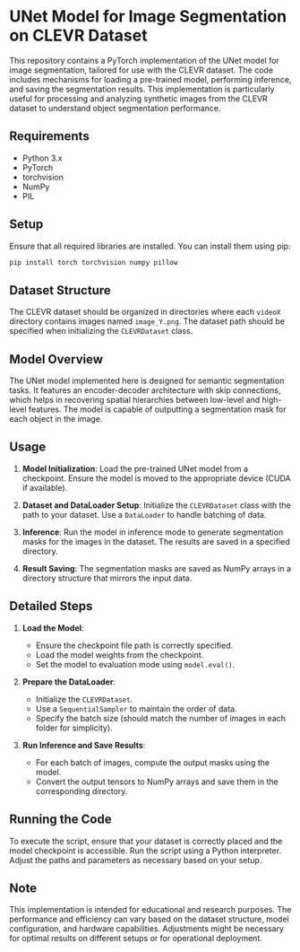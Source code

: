 # UNet Model for Image Segmentation on CLEVR Dataset

This repository contains a PyTorch implementation of the UNet model for image segmentation, tailored for use with the CLEVR dataset. The code includes mechanisms for loading a pre-trained model, performing inference, and saving the segmentation results. This implementation is particularly useful for processing and analyzing synthetic images from the CLEVR dataset to understand object segmentation performance.

## Requirements

- Python 3.x
- PyTorch
- torchvision
- NumPy
- PIL

## Setup

Ensure that all required libraries are installed. You can install them using pip:

```bash
pip install torch torchvision numpy pillow
```

## Dataset Structure

The CLEVR dataset should be organized in directories where each `videoX` directory contains images named `image_Y.png`. The dataset path should be specified when initializing the `CLEVRDataset` class.

## Model Overview

The UNet model implemented here is designed for semantic segmentation tasks. It features an encoder-decoder architecture with skip connections, which helps in recovering spatial hierarchies between low-level and high-level features. The model is capable of outputting a segmentation mask for each object in the image.

## Usage

1. **Model Initialization**: Load the pre-trained UNet model from a checkpoint. Ensure the model is moved to the appropriate device (CUDA if available).

2. **Dataset and DataLoader Setup**: Initialize the `CLEVRDataset` class with the path to your dataset. Use a `DataLoader` to handle batching of data.

3. **Inference**: Run the model in inference mode to generate segmentation masks for the images in the dataset. The results are saved in a specified directory.

4. **Result Saving**: The segmentation masks are saved as NumPy arrays in a directory structure that mirrors the input data.

## Detailed Steps

1. **Load the Model**:
    - Ensure the checkpoint file path is correctly specified.
    - Load the model weights from the checkpoint.
    - Set the model to evaluation mode using `model.eval()`.

2. **Prepare the DataLoader**:
    - Initialize the `CLEVRDataset`.
    - Use a `SequentialSampler` to maintain the order of data.
    - Specify the batch size (should match the number of images in each folder for simplicity).

3. **Run Inference and Save Results**:
    - For each batch of images, compute the output masks using the model.
    - Convert the output tensors to NumPy arrays and save them in the corresponding directory.

## Running the Code

To execute the script, ensure that your dataset is correctly placed and the model checkpoint is accessible. Run the script using a Python interpreter. Adjust the paths and parameters as necessary based on your setup.

## Note

This implementation is intended for educational and research purposes. The performance and efficiency can vary based on the dataset structure, model configuration, and hardware capabilities. Adjustments might be necessary for optimal results on different setups or for operational deployment.